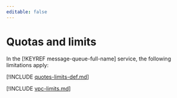 ```yaml
---
editable: false
---
```

# Quotas and limits

In the [!KEYREF message-queue-full-name] service, the following limitations apply:

[!INCLUDE [quotes-limits-def.md](../../_includes/quotes-limits-def.md)]

[!INCLUDE [vpc-limits.md](../../_includes/ymq-limits.md)]

